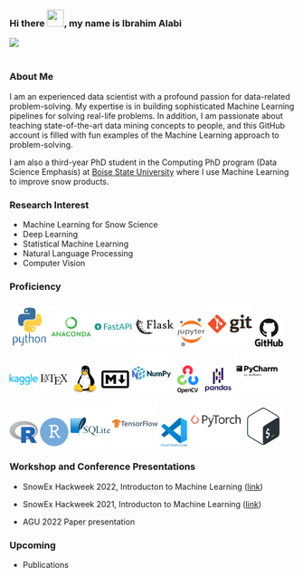 ### Hi there <img src="https://raw.githubusercontent.com/MartinHeinz/MartinHeinz/master/wave.gif" width="30px" height="30px" />, my name is Ibrahim Alabi

[<img src="https://img.shields.io/twitter/url?label=Follow%20me&url=https%3A%2F%2Ftwitter.com%2FAnalystIbrahim" />](https://twitter.com/AnalystIbrahim)
<!--
[<img src="https://img.shields.io/badge/LinkedIn-0077B5?style=for-the-badge&logo=linkedin&logoColor=white" />](https://www.linkedin.com/in/ibrahim-alabi-394a17175/)
-->

#

### About Me

I am an experienced data scientist with a profound passion for data-related problem-solving. My expertise is in building sophisticated Machine Learning pipelines for solving real-life problems. In addition, I am passionate about teaching state-of-the-art data mining concepts to people, and this GitHub account is filled with fun examples of the Machine Learning approach to problem-solving.

I am also a third-year PhD student in the Computing PhD program (Data Science Emphasis) at [Boise State University](https://www.boisestate.edu/computing/directory/student-directory/ibrahim-olalekan-alabi/) where I use Machine Learning to improve snow products. 

### Research Interest

* Machine Learning for Snow Science
* Deep Learning
* Statistical Machine Learning
* Natural Language Processing
* Computer Vision


### Proficiency

<img src="https://github.com/devicons/devicon/blob/master/icons/python/python-original-wordmark.svg"  alt="Python Logo" width="70px" height="70px" /> <img src="https://github.com/devicons/devicon/blob/master/icons/anaconda/anaconda-original-wordmark.svg" alt="Anaconda Logo" width="70px" height="70px" /> <img src="https://github.com/devicons/devicon/blob/master/icons/fastapi/fastapi-original-wordmark.svg" alt="FastAPI Logo" width="70px" height="70px" /> <img src="https://github.com/devicons/devicon/blob/master/icons/flask/flask-original-wordmark.svg" alt="Flask Logo" width="70px" height="70px" /> <img src="https://github.com/devicons/devicon/blob/master/icons/jupyter/jupyter-original-wordmark.svg" alt="Jupyter Logo" width="50px" height="50px" /> <img src="https://github.com/devicons/devicon/blob/master/icons/git/git-original-wordmark.svg"  alt="Git Logo" width="80px" height="80px" /> <img src="https://github.com/devicons/devicon/blob/master/icons/github/github-original-wordmark.svg"  alt="GitHub Logo" width="50px" height="50px" /> <img src="https://github.com/devicons/devicon/blob/master/icons/kaggle/kaggle-original-wordmark.svg"  alt="Kaggle Logo" width="50px" height="50px" /> <img src="https://github.com/devicons/devicon/blob/master/icons/latex/latex-original.svg"  alt="Latex Logo" width="50px" height="50px" /> <img src="https://github.com/devicons/devicon/blob/master/icons/linux/linux-original.svg"  alt="Linux Logo" width="50px" height="50px" /> <img src="https://github.com/devicons/devicon/blob/master/icons/markdown/markdown-original.svg"  alt="Markdown Logo" width="50px" height="50px" /> <img src="https://github.com/devicons/devicon/blob/master/icons/numpy/numpy-original-wordmark.svg"  alt="Numpy Logo" width="70px" height="70px" /> <img src="https://github.com/devicons/devicon/blob/master/icons/opencv/opencv-original-wordmark.svg"  alt="Opencv Logo" width="50px" height="50px" /> <img src="https://github.com/devicons/devicon/blob/master/icons/pandas/pandas-original-wordmark.svg"  alt="Pandas Logo" width="50px" height="50px" /> <img src="https://github.com/devicons/devicon/blob/master/icons/pycharm/pycharm-original-wordmark.svg"  alt="Pycharm Logo" width="80px" height="80px" /> <img src="https://github.com/devicons/devicon/blob/master/icons/r/r-original.svg"  alt="R Logo" width="50px" height="50px" /> <img src="https://github.com/devicons/devicon/blob/master/icons/rstudio/rstudio-original.svg"  alt="RStudio Logo" width="50px" height="50px" /> <img src="https://github.com/devicons/devicon/blob/master/icons/sqlite/sqlite-original-wordmark.svg"  alt="Sqlite Logo" width="70px" height="70px" /> <img src="https://github.com/devicons/devicon/blob/master/icons/tensorflow/tensorflow-original-wordmark.svg"  alt="TensorFlow Logo" width="80px" height="80px" /> <img src="https://github.com/devicons/devicon/blob/master/icons/vscode/vscode-original-wordmark.svg"  alt="VScode Logo" width="50px" height="50px" /> <img src="https://github.com/devicons/devicon/blob/master/icons/pytorch/pytorch-original-wordmark.svg"  alt="PyTorch Logo" width="90px" height="90px" /> <img src="https://github.com/devicons/devicon/blob/master/icons/bash/bash-original.svg"  alt="Bash Logo" width="70px" height="70px" />




### Workshop and Conference Presentations

* SnowEx Hackweek 2022, Introducton to Machine Learning ([link](https://snowex-2022.hackweek.io/tutorials/machine_learning/Machine_Learning_Tutorial.html))

* SnowEx Hackweek 2021, Introducton to Machine Learning ([link](https://snowex-2021.hackweek.io/tutorials/machine-learning/Machine_Learning_Tutorial.html))

* AGU 2022 Paper presentation

### Upcoming

* Publications















<!--
**Ibrahim-Ola/Ibrahim-Ola** is a ✨ _special_ ✨ repository because its `README.md` (this file) appears on your GitHub profile.

Here are some ideas to get you started:

- 🔭 I’m currently working on ...
- 🌱 I’m currently learning ...
- 👯 I’m looking to collaborate on ...
- 🤔 I’m looking for help with ...
- 💬 Ask me about ...
- 📫 How to reach me: ...
- 😄 Pronouns: ...
- ⚡ Fun fact: ...
-->
